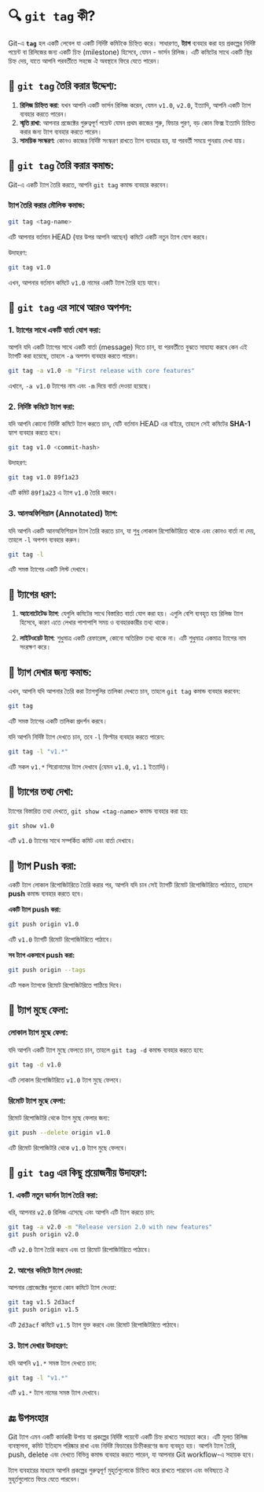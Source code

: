 # 🔍 **`git tag` কী?**

Git-এ **`tag`** হল একটি লেবেল যা একটি নির্দিষ্ট কমিটকে চিহ্নিত করে। সাধারণত, **ট্যাগ** ব্যবহার করা হয় প্রকল্পের নির্দিষ্ট পয়েন্ট বা রিলিজের জন্য একটি চিহ্ন (milestone) হিসেবে, যেমন - ভার্সন রিলিজ। এটি কমিটের সাথে একটি স্থির চিহ্ন দেয়, যাতে আপনি পরবর্তীতে সহজে ঐ অবস্থানে ফিরে যেতে পারেন।


## 📌 **`git tag` তৈরি করার উদ্দেশ্য:**

1. **রিলিজ চিহ্নিত করা**: যখন আপনি একটি ভার্সন রিলিজ করেন, যেমন `v1.0`, `v2.0`, ইত্যাদি, আপনি একটি ট্যাগ ব্যবহার করতে পারেন।
2. **স্মৃতি রাখা**: আপনার প্রজেক্টের গুরুত্বপূর্ণ পয়েন্ট যেমন প্রথম কাজের শুরু, ফিচার পুরণ, বড় কোন ফিক্স ইত্যাদি চিহ্নিত করার জন্য ট্যাগ ব্যবহার করতে পারেন।
3. **সাময়িক সংস্করণ**: কোনও কাজের নির্দিষ্ট সংস্করণ রাখতে ট্যাগ ব্যবহার হয়, যা পরবর্তী সময়ে পুনরায় দেখা যায়।


## 📌 **`git tag` তৈরি করার কমান্ড:**

Git-এ একটি ট্যাগ তৈরি করতে, আপনি `git tag` কমান্ড ব্যবহার করবেন।

### **ট্যাগ তৈরি করার মৌলিক কমান্ড:**

```bash
git tag <tag-name>
```

এটি আপনার বর্তমান HEAD (যার উপর আপনি আছেন) কমিটে একটি নতুন ট্যাগ যোগ করবে।

উদাহরণ:

```bash
git tag v1.0
```

এখন, আপনার বর্তমান কমিটে `v1.0` নামের একটি ট্যাগ তৈরি হয়ে যাবে।


## 📌 **`git tag` এর সাথে আরও অপশন:**

### **1. ট্যাগের সাথে একটি বার্তা যোগ করা:**

আপনি যদি একটি ট্যাগের সাথে একটি বার্তা (message) দিতে চান, যা পরবর্তীতে বুঝতে সাহায্য করবে কেন এই ট্যাগটি করা হয়েছে, তাহলে `-a` অপশন ব্যবহার করতে পারেন।

```bash
git tag -a v1.0 -m "First release with core features"
```

এখানে, `-a v1.0` ট্যাগের নাম এবং `-m` দিয়ে বার্তা দেওয়া হয়েছে।

### **2. নির্দিষ্ট কমিটে ট্যাগ করা:**

যদি আপনি কোনো নির্দিষ্ট কমিটে ট্যাগ করতে চান, যেটি বর্তমান HEAD এর বাইরে, তাহলে সেই কমিটের **SHA-1** হ্যাশ ব্যবহার করতে হবে।

```bash
git tag v1.0 <commit-hash>
```

উদাহরণ:

```bash
git tag v1.0 89f1a23
```

এটি কমিট `89f1a23` এ ট্যাগ `v1.0` তৈরি করবে।

### **3. আনঅফিশিয়াল (Annotated) ট্যাগ:**

যদি আপনি একটি আনঅফিশিয়াল ট্যাগ তৈরি করতে চান, যা শুধু লোকাল রিপোজিটরিতে থাকে এবং কোনও বার্তা না দেয়, তাহলে `-l` অপশন ব্যবহার করুন।

```bash
git tag -l
```

এটি সমস্ত ট্যাগের একটি লিস্ট দেখাবে।


## 📌 **ট্যাগের ধরণ:**

1. **অ্যানোটেটেড ট্যাগ**: যেগুলি কমিটের সাথে বিস্তারিত বার্তা যোগ করা হয়। এগুলি বেশি ব্যবহৃত হয় রিলিজ ট্যাগ হিসেবে, কারণ এতে লেখার পাশাপাশি সময় ও ব্যবহারকারীর তথ্য থাকে।

2. **লাইটওয়েট ট্যাগ**: শুধুমাত্র একটি রেফারেন্স, কোনো অতিরিক্ত তথ্য থাকে না। এটি শুধুমাত্র একমাত্র ট্যাগের নাম সংরক্ষণ করে।


## 📌 **ট্যাগ দেখার জন্য কমান্ড:**

এখন, আপনি যদি আপনার তৈরি করা ট্যাগগুলির তালিকা দেখতে চান, তাহলে `git tag` কমান্ড ব্যবহার করবেন:

```bash
git tag
```

এটি সমস্ত ট্যাগের একটি তালিকা প্রদর্শন করবে।

যদি আপনি নির্দিষ্ট ট্যাগ দেখতে চান, তবে `-l` ফিল্টার ব্যবহার করতে পারেন:

```bash
git tag -l "v1.*"
```

এটি সকল `v1.*` শিরোনামের ট্যাগ দেখাবে (যেমন `v1.0`, `v1.1` ইত্যাদি)।


## 📌 **ট্যাগের তথ্য দেখা:**

ট্যাগের বিস্তারিত তথ্য দেখতে, `git show <tag-name>` কমান্ড ব্যবহার করা হয়:

```bash
git show v1.0
```

এটি `v1.0` ট্যাগের সাথে সম্পর্কিত কমিট এবং বার্তা দেখাবে।


## 📌 **ট্যাগ Push করা:**

একটি ট্যাগ লোকাল রিপোজিটরিতে তৈরি করার পর, আপনি যদি চান সেই ট্যাগটি রিমোট রিপোজিটরিতে পাঠাতে, তাহলে **push** কমান্ড ব্যবহার করতে হবে।

**একটি ট্যাগ push করা:**

```bash
git push origin v1.0
```

এটি `v1.0` ট্যাগটি রিমোট রিপোজিটরিতে পাঠাবে।

**সব ট্যাগ একসাথে push করা:**

```bash
git push origin --tags
```

এটি সকল ট্যাগকে রিমোট রিপোজিটরিতে পাঠিয়ে দিবে।


## 📌 **ট্যাগ মুছে ফেলা:**

### **লোকাল ট্যাগ মুছে ফেলা:**

যদি আপনি একটি ট্যাগ মুছে ফেলতে চান, তাহলে `git tag -d` কমান্ড ব্যবহার করতে হবে:

```bash
git tag -d v1.0
```

এটি লোকাল রিপোজিটরিতে `v1.0` ট্যাগ মুছে ফেলবে।

### **রিমোট ট্যাগ মুছে ফেলা:**

রিমোট রিপোজিটরি থেকে ট্যাগ মুছে ফেলার জন্য:

```bash
git push --delete origin v1.0
```

এটি রিমোট রিপোজিটরি থেকে `v1.0` ট্যাগ মুছে ফেলবে।


## 📌 **`git tag` এর কিছু প্রয়োজনীয় উদাহরণ:**

### **1. একটি নতুন ভার্সন ট্যাগ তৈরি করা:**

ধরি, আপনার `v2.0` রিলিজ এসেছে এবং আপনি এটি ট্যাগ করতে চান:

```bash
git tag -a v2.0 -m "Release version 2.0 with new features"
git push origin v2.0
```

এটি `v2.0` ট্যাগ তৈরি করবে এবং তা রিমোট রিপোজিটরিতে পাঠাবে।

### **2. আগের কমিটে ট্যাগ দেওয়া:**

আপনার প্রোজেক্টের পুরনো কোন কমিটে ট্যাগ দেওয়া:

```bash
git tag v1.5 2d3acf
git push origin v1.5
```

এটি `2d3acf` কমিটে `v1.5` ট্যাগ যুক্ত করবে এবং রিমোট রিপোজিটরিতে পাঠাবে।

### **3. ট্যাগ দেখার উদাহরণ:**

যদি আপনি `v1.*` সমস্ত ট্যাগ দেখতে চান:

```bash
git tag -l "v1.*"
```

এটি `v1.*` ট্যাগ নামের সমস্ত ট্যাগ দেখাবে।


## 🔚 **উপসংহার**

Git ট্যাগ এমন একটি কার্যকরী উপায় যা প্রকল্পের নির্দিষ্ট পয়েন্টে একটি চিহ্ন রাখতে সহায়তা করে। এটি মূলত রিলিজ ব্যবস্থাপনা, কমিট ইতিহাস পরিষ্কার রাখা এবং নির্দিষ্ট ফিচারের চিহ্নীকরণের জন্য ব্যবহৃত হয়। আপনি ট্যাগ তৈরি, push, delete এবং দেখতে বিভিন্ন কমান্ড ব্যবহার করতে পারেন, যা আপনার Git workflow-এ সহায়ক হবে।

ট্যাগ ব্যবহারের মাধ্যমে আপনি প্রকল্পের গুরুত্বপূর্ণ মুহূর্তগুলোকে চিহ্নিত করে রাখতে পারবেন এবং ভবিষ্যতে ঐ মুহূর্তগুলোতে ফিরে যেতে পারবেন।
